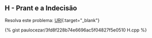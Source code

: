 
## H - Prant e a Indecisão

Resolva este problema:
[URI][uri-2064]{:target="_blank"}


{% gist paulocezar/3fd8f228b74e6696ac5f04827f5e0510 H.cpp %}

[uri-2064]:		https://www.urionlinejudge.com.br/judge/pt/problems/view/2064
